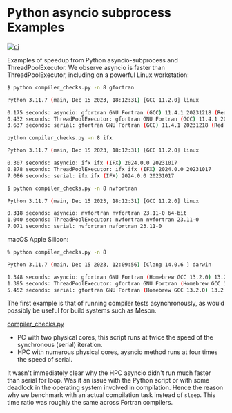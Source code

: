 # Python asyncio subprocess Examples

[![ci](https://github.com/scivision/asyncio-subprocess-examples/actions/workflows/ci.yml/badge.svg)](https://github.com/scivision/asyncio-subprocess-examples/actions/workflows/ci.yml)

Examples of speedup from Python asyncio-subprocess and ThreadPoolExecutor.
We observe asyncio is faster than ThreadPoolExecutor, including on a powerful Linux workstation:

```sh
$ python compiler_checks.py -n 8 gfortran

Python 3.11.7 (main, Dec 15 2023, 18:12:31) [GCC 11.2.0] linux

0.175 seconds: asyncio: gfortran GNU Fortran (GCC) 11.4.1 20231218 (Red Hat 11.4.1-3)
0.432 seconds: ThreadPoolExecutor: gfortran GNU Fortran (GCC) 11.4.1 20231218 (Red Hat 11.4.1-3)
3.637 seconds: serial: gfortran GNU Fortran (GCC) 11.4.1 20231218 (Red Hat 11.4.1-3)
```

```sh
python compiler_checks.py -n 8 ifx

Python 3.11.7 (main, Dec 15 2023, 18:12:31) [GCC 11.2.0] linux

0.307 seconds: asyncio: ifx ifx (IFX) 2024.0.0 20231017
0.878 seconds: ThreadPoolExecutor: ifx ifx (IFX) 2024.0.0 20231017
7.086 seconds: serial: ifx ifx (IFX) 2024.0.0 20231017
```

```sh
$ python compiler_checks.py -n 8 nvfortran

Python 3.11.7 (main, Dec 15 2023, 18:12:31) [GCC 11.2.0] linux

0.318 seconds: asyncio: nvfortran nvfortran 23.11-0 64-bit
1.040 seconds: ThreadPoolExecutor: nvfortran nvfortran 23.11-0
7.071 seconds: serial: nvfortran nvfortran 23.11-0
```

macOS Apple Silicon:

```sh
% python compiler_checks.py -n 8

Python 3.11.7 (main, Dec 15 2023, 12:09:56) [Clang 14.0.6 ] darwin

1.348 seconds: asyncio: gfortran GNU Fortran (Homebrew GCC 13.2.0) 13.2.0
1.395 seconds: ThreadPoolExecutor: gfortran GNU Fortran (Homebrew GCC 13.2.0) 13.2.0
5.452 seconds: serial: gfortran GNU Fortran (Homebrew GCC 13.2.0) 13.2.0
```

The first example is that of running compiler tests asynchronously, as would possibly be useful for build systems such as Meson.

[compiler_checks.py](./complier_checks.py)

* PC with two physical cores, this script runs at twice the speed of the synchronous (serial) iteration.
* HPC with numerous physical cores, aysncio method runs at four times the speed of serial.

It wasn't immediately clear why the HPC asyncio didn't run much faster than serial for loop.
Was it an issue with the Python script or with some deadlock in the operating system involved in compilation. Hence the reason why we benchmark with an actual compilation task instead of `sleep`.
This time ratio was roughly the same across Fortran compilers.
